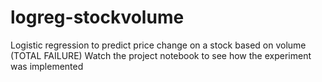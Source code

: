 # logreg-stockvolume
Logistic regression to predict price change on a stock based on volume (TOTAL FAILURE)
Watch the project notebook to see how the experiment was implemented
